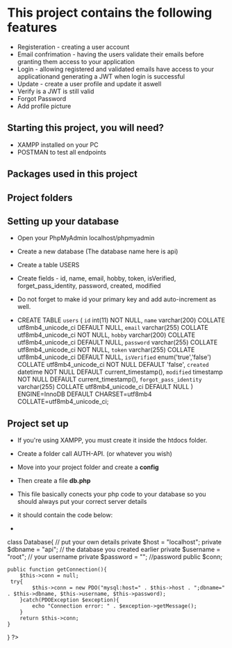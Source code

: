 # This project contains the following features
- Registeration - creating a user account 
- Email confrimation - having the users validate their emails before granting them access to your application
- Login - allowing registered and validated emails have access to your applicationand generating a JWT when login is successful
- Update - create a user profile and update it aswell
- Verify is a JWT is still valid
- Forgot Password
- Add profile picture


## Starting this project, you will need?
- XAMPP installed on your PC
- POSTMAN to test all endpoints

## Packages used in this project

## Project folders

## Setting up your database
- Open your PhpMyAdmin localhost/phpmyadmin
- Create a new database (The database name here is api)
- Create a table USERS 
- Create fields - id, name, email, hobby, token, isVerified, forget_pass_identity, password, created, modified
- Do not forget to make id your primary key and add auto-increment as well.

- CREATE TABLE `users` (
  `id` int(11) NOT NULL,
  `name` varchar(200) COLLATE utf8mb4_unicode_ci DEFAULT NULL,
  `email` varchar(255) COLLATE utf8mb4_unicode_ci NOT NULL,
  `hobby` varchar(200) COLLATE utf8mb4_unicode_ci DEFAULT NULL,
  `password` varchar(255) COLLATE utf8mb4_unicode_ci NOT NULL,
  `token` varchar(255) COLLATE utf8mb4_unicode_ci DEFAULT NULL,
  `isVerified` enum('true','false') COLLATE utf8mb4_unicode_ci NOT NULL DEFAULT 'false',
  `created` datetime NOT NULL DEFAULT current_timestamp(),
  `modified` timestamp NOT NULL DEFAULT current_timestamp(),
  `forgot_pass_identity` varchar(255) COLLATE utf8mb4_unicode_ci DEFAULT NULL
) ENGINE=InnoDB DEFAULT CHARSET=utf8mb4 COLLATE=utf8mb4_unicode_ci;

## Project set up
- If you're using XAMPP, you must create it inside the htdocs folder. 
- Create a folder call AUTH-API. (or whatever you wish)
- Move into your project folder and create a **config** 
- Then create a file **db.php**
- This file basically conects your php code to your database so you should always put your correct server details
- it should contain the code below:

- <?php
class Database{
// put your own details 
    private $host = "localhost";
    private $dbname = "api"; // the database you created earlier
    private $username = "root";  // your username
    private $password = "";      //password
    public $conn;
 

    public function getConnection(){
        $this->conn = null;
     try{
            $this->conn = new PDO("mysql:host=" . $this->host . ";dbname=" . $this->dbname, $this->username, $this->password);
        }catch(PDOException $exception){
            echo "Connection error: " . $exception->getMessage();
        }
        return $this->conn;
    }
}
?>


